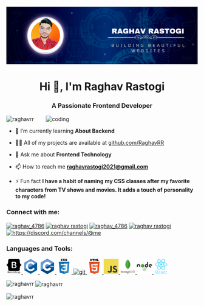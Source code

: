 ![logo](https://github.com/RaghavRR/RaghavRR/blob/main/Navy%20And%20White%20Geometric%20Technology%20%20LinkedIn%20Banner.png)
<h1 align="center">Hi 👋, I'm Raghav Rastogi</h1>
<h3 align="center">A Passionate Frontend Developer</h3>

<img align="right" alt="coding" width="400" src="https://media.giphy.com/media/v1.Y2lkPTc5MGI3NjExd2Mzem9sdDJjOWs3bTV3bm43MHVxbWRtOWxqMjNqbXFjMHl1ZmZ4NiZlcD12MV9pbnRlcm5hbF9naWZfYnlfaWQmY3Q9Zw/qgQUggAC3Pfv687qPC/giphy.gif">

<p align="left"> <img src="https://komarev.com/ghpvc/?username=raghavrr&label=Profile%20views&color=0e75b6&style=flat" alt="raghavrr" /> </p>

- 🌱 I’m currently learning **About Backend**

- 👨‍💻 All of my projects are available at [github.com/RaghavRR](github.com/RaghavRR)

- 💬 Ask me about **Frontend Technology**

- 📫 How to reach me **raghavrastogi2021@gmail.com**

- ⚡ Fun fact **I have a habit of naming my CSS classes after my favorite characters from TV shows and movies. It adds a touch of personality to my code!**

<h3 align="left">Connect with me:</h3>
<p align="left">
<a href="https://twitter.com/raghav_4786" target="blank"><img align="center" src="https://raw.githubusercontent.com/rahuldkjain/github-profile-readme-generator/master/src/images/icons/Social/twitter.svg" alt="raghav_4786" height="30" width="40" /></a>
<a href="https://www.linkedin.com/in/raghav-rastogi-a74001277/" target="blank"><img align="center" src="https://raw.githubusercontent.com/rahuldkjain/github-profile-readme-generator/master/src/images/icons/Social/linked-in-alt.svg" alt="raghav rastogi" height="30" width="40" /></a>
<a href="https://instagram.com/raghav_4786" target="blank"><img align="center" src="https://raw.githubusercontent.com/rahuldkjain/github-profile-readme-generator/master/src/images/icons/Social/instagram.svg" alt="raghav_4786" height="30" width="40" /></a>
<a href="https://leetcode.com/Raghav_Rastogi/" target="blank"><img align="center" src="https://raw.githubusercontent.com/rahuldkjain/github-profile-readme-generator/master/src/images/icons/Social/leet-code.svg" alt="raghav rastogi" height="30" width="40" /></a>
<a href="https://discord.gg/https://discord.com/channels/@me" target="blank"><img align="center" src="https://raw.githubusercontent.com/rahuldkjain/github-profile-readme-generator/master/src/images/icons/Social/discord.svg" alt="https://discord.com/channels/@me" height="30" width="40" /></a>
</p>

<h3 align="left">Languages and Tools:</h3>
<p align="left"> <a href="https://getbootstrap.com" target="_blank" rel="noreferrer"> <img src="https://raw.githubusercontent.com/devicons/devicon/master/icons/bootstrap/bootstrap-plain-wordmark.svg" alt="bootstrap" width="40" height="40"/> </a> <a href="https://www.cprogramming.com/" target="_blank" rel="noreferrer"> <img src="https://raw.githubusercontent.com/devicons/devicon/master/icons/c/c-original.svg" alt="c" width="40" height="40"/> </a> <a href="https://www.w3schools.com/cpp/" target="_blank" rel="noreferrer"> <img src="https://raw.githubusercontent.com/devicons/devicon/master/icons/cplusplus/cplusplus-original.svg" alt="cplusplus" width="40" height="40"/> </a> <a href="https://www.w3schools.com/css/" target="_blank" rel="noreferrer"> <img src="https://raw.githubusercontent.com/devicons/devicon/master/icons/css3/css3-original-wordmark.svg" alt="css3" width="40" height="40"/> </a> <a href="https://git-scm.com/" target="_blank" rel="noreferrer"> <img src="https://www.vectorlogo.zone/logos/git-scm/git-scm-icon.svg" alt="git" width="40" height="40"/> </a> <a href="https://www.w3.org/html/" target="_blank" rel="noreferrer"> <img src="https://raw.githubusercontent.com/devicons/devicon/master/icons/html5/html5-original-wordmark.svg" alt="html5" width="40" height="40"/> </a> <a href="https://developer.mozilla.org/en-US/docs/Web/JavaScript" target="_blank" rel="noreferrer"> <img src="https://raw.githubusercontent.com/devicons/devicon/master/icons/javascript/javascript-original.svg" alt="javascript" width="40" height="40"/> </a> <a href="https://www.mongodb.com/" target="_blank" rel="noreferrer"> <img src="https://raw.githubusercontent.com/devicons/devicon/master/icons/mongodb/mongodb-original-wordmark.svg" alt="mongodb" width="40" height="40"/> </a> <a href="https://nodejs.org" target="_blank" rel="noreferrer"> <img src="https://raw.githubusercontent.com/devicons/devicon/master/icons/nodejs/nodejs-original-wordmark.svg" alt="nodejs" width="40" height="40"/> </a> <a href="https://reactjs.org/" target="_blank" rel="noreferrer"> <img src="https://raw.githubusercontent.com/devicons/devicon/master/icons/react/react-original-wordmark.svg" alt="react" width="40" height="40"/> </a> </p>

<p><img align="left" src="https://github-readme-stats.vercel.app/api/top-langs?username=raghavrr&show_icons=true&locale=en&layout=compact" alt="raghavrr" /></p>

<p>&nbsp;<img align="center" src="https://github-readme-stats.vercel.app/api?username=raghavrr&show_icons=true&locale=en" alt="raghavrr" /></p>

<p><img align="center" src="https://github-readme-streak-stats.herokuapp.com/?user=raghavrr&" alt="raghavrr" /></p>
